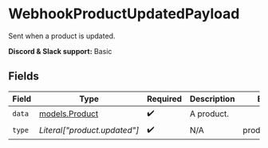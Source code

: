 # WebhookProductUpdatedPayload

Sent when a product is updated.

**Discord & Slack support:** Basic


## Fields

| Field                                  | Type                                   | Required                               | Description                            | Example                                |
| -------------------------------------- | -------------------------------------- | -------------------------------------- | -------------------------------------- | -------------------------------------- |
| `data`                                 | [models.Product](../models/product.md) | :heavy_check_mark:                     | A product.                             |                                        |
| `type`                                 | *Literal["product.updated"]*           | :heavy_check_mark:                     | N/A                                    | product.updated                        |